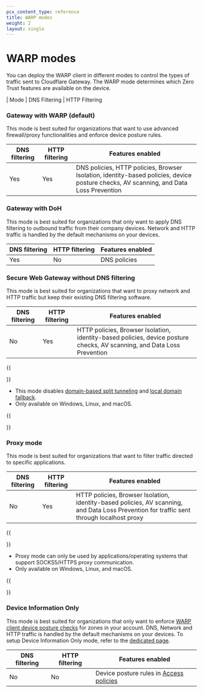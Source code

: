 ```yaml
---
pcx_content_type: reference
title: WARP modes
weight: 2
layout: single
---
```


# WARP modes

You can deploy the WARP client in different modes to control the types of traffic sent to Cloudflare Gateway. The WARP mode determines which Zero Trust features are available on the device.

| Mode | DNS Filtering | HTTP Filtering

### Gateway with WARP (default)

This mode is best suited for organizations that want to use advanced firewall/proxy functionalities and enforce device posture rules.

| DNS filtering | HTTP filtering | Features enabled |
| ------------- | -------------- | ---------------- |
| Yes | Yes | DNS policies, HTTP policies, Browser Isolation, identity-based policies, device posture checks, AV scanning, and Data Loss Prevention |

### Gateway with DoH

This mode is best suited for organizations that only want to apply DNS filtering to outbound traffic from their company devices. Network and HTTP traffic is handled by the default mechanisms on your devices.

| DNS filtering | HTTP filtering | Features enabled |
| ------------- | -------------- | ---------------- |
| Yes | No | DNS policies |

### Secure Web Gateway without DNS filtering

This mode is best suited for organizations that want to proxy network and HTTP traffic but keep their existing DNS filtering software.

| DNS filtering | HTTP filtering | Features enabled |
| ------------- | -------------- | ---------------- |
| No | Yes | HTTP policies, Browser Isolation, identity-based policies, device posture checks, AV scanning, and Data Loss Prevention |

{{<Aside type="note">}}

- This mode disables [domain-based split tunneling](/cloudflare-one/connections/connect-devices/warp/configure-warp/route-traffic/split-tunnels/#domain-based-split-tunnels) and [local domain fallback](/cloudflare-one/connections/connect-devices/warp/configure-warp/route-traffic/local-domains/).
- Only available on Windows, Linux, and macOS.

{{</Aside>}}

### Proxy mode

This mode is best suited for organizations that want to filter traffic directed to specific applications.

| DNS filtering | HTTP filtering | Features enabled |
| ------------- | -------------- | ---------------- |
| No | Yes | HTTP policies, Browser Isolation, identity-based policies, AV scanning, and Data Loss Prevention for traffic sent through localhost proxy|

{{<Aside type="note">}}

- Proxy mode can only be used by applications/operating systems that support SOCKS5/HTTPS proxy communication.
- Only available on Windows, Linux, and macOS.

{{</Aside>}}

### Device Information Only

This mode is best suited for organizations that only want to enforce [WARP client device posture checks](/cloudflare-one/identity/devices/warp-client-checks/) for zones in your account. DNS, Network and HTTP traffic is handled by the default mechanisms on your devices. To setup Device Information Only mode, refer to the [dedicated page](/cloudflare-one/connections/connect-devices/warp/configure-warp/warp-modes/device-information-only/).

| DNS filtering | HTTP filtering | Features enabled |
| ------------- | -------------- | ---------------- |
| No | No | Device posture rules in [Access policies](/cloudflare-one/policies/access/)|
